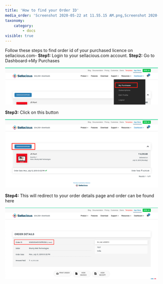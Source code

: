 ```yaml
---
title: 'How to find your Order ID'
media_order: 'Screenshot 2020-05-22 at 11.55.15 AM.png,Screenshot 2020-05-22 at 11.56.11 AM.png'
taxonomy:
    category:
        - docs
visible: true
---
```


Follow these steps to find order id of your purchased licence on sellacious.com-
**Step1:** Login to your sellacious.com account.
**Step2:** Go to Dashboard->My Purchases

![](Screenshot%202020-05-22%20at%2011.55.15%20AM.png)

**Step3:** Click on this button 

![](Screenshot%202020-05-22%20at%2011.56.11%20AM.png)

**Step4:** This will redirect to your order details page and order can be found here

![](Screenshot%202020-05-22%20at%2012.06.44%20PM.png)